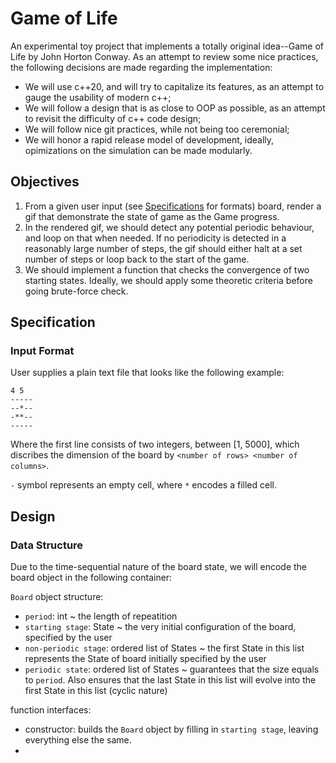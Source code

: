 # Game of Life
An experimental toy project that implements a totally original idea--Game of Life by John Horton Conway. As an attempt to review some nice practices, the following decisions are made regarding the implementation:
- We will use c++20, and will try to capitalize its features, as an attempt to gauge the usability of modern c++;
- We will follow a design that is as close to OOP as possible, as an attempt to revisit the difficulty of c++ code design;
- We will follow nice git practices, while not being too ceremonial;
- We will honor a rapid release model of development, ideally, opimizations on the simulation can be made modularly.


## Objectives
1. From a given user input (see [Specifications](#specifications) for formats) board, render a gif that demonstrate the state of game as the Game progress. 
2. In the rendered gif, we should detect any potential periodic behaviour, and loop on that when needed. If no periodicity is detected in a reasonably large number of steps, the gif should either halt at a set number of steps or loop back to the start of the game. 
3. We should implement a function that checks the convergence of two starting states. Ideally, we should apply some theoretic criteria before going brute-force check. 


## Specification

### Input Format
User supplies a plain text file that looks like the following example:
```
4 5
-----
--*--
-**--
-----
```
Where the first line consists of two integers, between [1, 5000], which discribes the dimension of the board by `<number of rows> <number of columns>`.

`-` symbol represents an empty cell, where `*` encodes a filled cell. 


## Design

### Data Structure
Due to the time-sequential nature of the board state, we will encode the board object in the following container: 

`Board` object structure:
- `period`: int ~ the length of repeatition
- `starting stage`: State ~ the very initial configuration of the board, specified by the user
- `non-periodic stage`: ordered list of States ~ the first State in this list represents the State of board initially specified by the user
- `periodic state`: ordered list of States ~ guarantees that the size equals to `period`. Also ensures that the last State in this list will evolve into the first State in this list (cyclic nature)

function interfaces:
- constructor: builds the `Board` object by filling in `starting stage`, leaving everything else the same. 
- 
